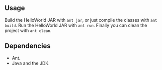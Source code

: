 ## Usage ##

Build the HelloWorld JAR with `ant jar`, or just compile the classes with `ant
build`. Run the HelloWorld JAR with `ant run`. Finally you can clean the
project with `ant clean`.

## Dependencies ##

* Ant.
* Java and the JDK.
